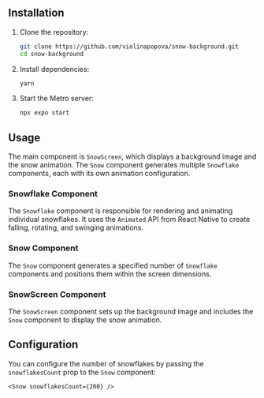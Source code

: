 
## Installation

1. Clone the repository:
    ```sh
    git clone https://github.com/violinapopova/snow-background.git
    cd snow-background
    ```

2. Install dependencies:
    ```sh
    yarn
    ```

3. Start the Metro server:
    ```sh
    npx expo start
    ```

## Usage

The main component is `SnowScreen`, which displays a background image and the snow animation. The `Snow` component generates multiple `Snowflake` components, each with its own animation configuration.

### Snowflake Component

The `Snowflake` component is responsible for rendering and animating individual snowflakes. It uses the `Animated` API from React Native to create falling, rotating, and swinging animations.

### Snow Component

The `Snow` component generates a specified number of `Snowflake` components and positions them within the screen dimensions.

### SnowScreen Component

The `SnowScreen` component sets up the background image and includes the `Snow` component to display the snow animation.

## Configuration

You can configure the number of snowflakes by passing the `snowflakesCount` prop to the `Snow` component:

```tsx
<Snow snowflakesCount={200} />

